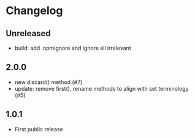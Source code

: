 # Changelog

## Unreleased

- build: add .npmignore and ignore all irrelevant

## 2.0.0

- new discard() method (#7)
- update: remove first(), rename methods to align with set terminology (#5)

## 1.0.1

- First public release
